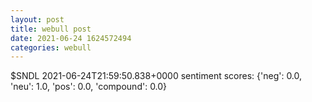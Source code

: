 ```yaml
--- 
layout: post 
title: webull post 
date: 2021-06-24 1624572494 
categories: webull 
--- 
```

$SNDL	2021-06-24T21:59:50.838+0000
sentiment scores: {'neg': 0.0, 'neu': 1.0, 'pos': 0.0, 'compound': 0.0}